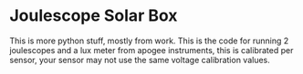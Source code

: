 # Joulescope Solar Box
This is more python stuff, mostly from work. 
This is the code for running 2 joulescopes and a lux meter from apogee instruments, this is calibrated per sensor, 
your sensor may not use the same voltage calibration values.
